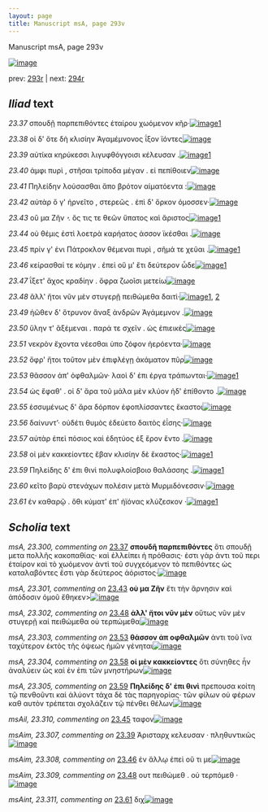 ```yaml
---
layout: page
title: Manuscript msA, page 293v
---
```


Manuscript msA, page 293v

[![image](http://www.homermultitext.org/iipsrv?OBJ=IIP,1.0&FIF=/project/homer/pyramidal/deepzoom/hmt/vaimg/2017a/VA293VN_0795.tif&WID=100&CVT=JPEG)](http://www.homermultitext.org/ict2/?urn=urn:cite2:hmt:vaimg.2017a:VA293VN_0795)

prev:  [293r](../293r/) | next:  [294r](../294r/)

## *Iliad* text

*23.37* <a id="23.37"/> σπουδῇ παρπεπιθόντες ἑταίρου χωόμενον κῆρ·[![image](http://www.homermultitext.org/iipsrv?OBJ=IIP,1.0&FIF=/project/homer/pyramidal/deepzoom/hmt/vaimg/2017a/VA293VN_0795.tif&RGN=0.494,0.2462,0.413,0.0255&WID=1000&CVT=JPEG)](http://www.homermultitext.org/ict2/?urn=urn:cite2:hmt:vaimg.2017a:VA293VN_0795@0.494,0.2462,0.413,0.0255)[1](#msA_23.300)

*23.38* <a id="23.38"/> οἱ δ' ὅτε δὴ κλισίην Ἀγαμέμνονος ΐξον ϊόντες[![image](http://www.homermultitext.org/iipsrv?OBJ=IIP,1.0&FIF=/project/homer/pyramidal/deepzoom/hmt/vaimg/2017a/VA293VN_0795.tif&RGN=0.492,0.2688,0.412,0.0255&WID=1000&CVT=JPEG)](http://www.homermultitext.org/ict2/?urn=urn:cite2:hmt:vaimg.2017a:VA293VN_0795@0.492,0.2688,0.412,0.0255)

*23.39* <a id="23.39"/> αὐτίκα κηρύκεσσι λιγυφθόγγοισι κέλευσαν .[![image](http://www.homermultitext.org/iipsrv?OBJ=IIP,1.0&FIF=/project/homer/pyramidal/deepzoom/hmt/vaimg/2017a/VA293VN_0795.tif&RGN=0.491,0.292,0.385,0.0218&WID=1000&CVT=JPEG)](http://www.homermultitext.org/ict2/?urn=urn:cite2:hmt:vaimg.2017a:VA293VN_0795@0.491,0.292,0.385,0.0218)[1](#msAim_23.307)

*23.40* <a id="23.40"/> ἀμφι πυρὶ , στῆσαι τρίποδα μέγαν . εἰ πεπίθοιεν[![image](http://www.homermultitext.org/iipsrv?OBJ=IIP,1.0&FIF=/project/homer/pyramidal/deepzoom/hmt/vaimg/2017a/VA293VN_0795.tif&RGN=0.489,0.3116,0.409,0.0248&WID=1000&CVT=JPEG)](http://www.homermultitext.org/ict2/?urn=urn:cite2:hmt:vaimg.2017a:VA293VN_0795@0.489,0.3116,0.409,0.0248)

*23.41* <a id="23.41"/> Πηλείδην λούσασθαι ἄπο βρότον αἱματόεντα :[![image](http://www.homermultitext.org/iipsrv?OBJ=IIP,1.0&FIF=/project/homer/pyramidal/deepzoom/hmt/vaimg/2017a/VA293VN_0795.tif&RGN=0.485,0.3296,0.421,0.0203&WID=1000&CVT=JPEG)](http://www.homermultitext.org/ict2/?urn=urn:cite2:hmt:vaimg.2017a:VA293VN_0795@0.485,0.3296,0.421,0.0203)

*23.42* <a id="23.42"/> αὐτὰρ ὅ γ' ἠρνεῖτο , στερεῶς . ἐπὶ δ' ὄρκον όμοσσεν·[![image](http://www.homermultitext.org/iipsrv?OBJ=IIP,1.0&FIF=/project/homer/pyramidal/deepzoom/hmt/vaimg/2017a/VA293VN_0795.tif&RGN=0.486,0.3468,0.433,0.0225&WID=1000&CVT=JPEG)](http://www.homermultitext.org/ict2/?urn=urn:cite2:hmt:vaimg.2017a:VA293VN_0795@0.486,0.3468,0.433,0.0225)

*23.43* <a id="23.43"/> οὒ μα Ζῆν ̓ . ὅς τις τε θεῶν ὕπατος καὶ ἄριστος[![image](http://www.homermultitext.org/iipsrv?OBJ=IIP,1.0&FIF=/project/homer/pyramidal/deepzoom/hmt/vaimg/2017a/VA293VN_0795.tif&RGN=0.494,0.3664,0.388,0.0255&WID=1000&CVT=JPEG)](http://www.homermultitext.org/ict2/?urn=urn:cite2:hmt:vaimg.2017a:VA293VN_0795@0.494,0.3664,0.388,0.0255)[1](#msA_23.301)

*23.44* <a id="23.44"/> οὐ θέμις ἐστὶ λοετρὰ καρήατος άσσον ϊκέσθαι .[![image](http://www.homermultitext.org/iipsrv?OBJ=IIP,1.0&FIF=/project/homer/pyramidal/deepzoom/hmt/vaimg/2017a/VA293VN_0795.tif&RGN=0.491,0.3851,0.397,0.0263&WID=1000&CVT=JPEG)](http://www.homermultitext.org/ict2/?urn=urn:cite2:hmt:vaimg.2017a:VA293VN_0795@0.491,0.3851,0.397,0.0263)

*23.45* <a id="23.45"/> πρίν γ' ἐνι Πάτροκλον θέμεναι πυρὶ , σῆμά τε χεῦαι .[![image](http://www.homermultitext.org/iipsrv?OBJ=IIP,1.0&FIF=/project/homer/pyramidal/deepzoom/hmt/vaimg/2017a/VA293VN_0795.tif&RGN=0.492,0.4039,0.426,0.027&WID=1000&CVT=JPEG)](http://www.homermultitext.org/ict2/?urn=urn:cite2:hmt:vaimg.2017a:VA293VN_0795@0.492,0.4039,0.426,0.027)[1](#msAil_23.310)

*23.46* <a id="23.46"/> κείρασθαί τε κόμην . ἐπεὶ οὔ μ' ἔτι δεύτερον ὧδε[![image](http://www.homermultitext.org/iipsrv?OBJ=IIP,1.0&FIF=/project/homer/pyramidal/deepzoom/hmt/vaimg/2017a/VA293VN_0795.tif&RGN=0.495,0.4219,0.402,0.0293&WID=1000&CVT=JPEG)](http://www.homermultitext.org/ict2/?urn=urn:cite2:hmt:vaimg.2017a:VA293VN_0795@0.495,0.4219,0.402,0.0293)[1](#msAim_23.308)

*23.47* <a id="23.47"/> ΐξετ' ἄχος κραδίην . ὄφρα ζωοῖσι μετείω[![image](http://www.homermultitext.org/iipsrv?OBJ=IIP,1.0&FIF=/project/homer/pyramidal/deepzoom/hmt/vaimg/2017a/VA293VN_0795.tif&RGN=0.5,0.4422,0.376,0.0293&WID=1000&CVT=JPEG)](http://www.homermultitext.org/ict2/?urn=urn:cite2:hmt:vaimg.2017a:VA293VN_0795@0.5,0.4422,0.376,0.0293)

*23.48* <a id="23.48"/> ἂλλ' ἤτοι νῦν μὲν στυγερῇ πειθώμεθα δαιτὶ·[![image](http://www.homermultitext.org/iipsrv?OBJ=IIP,1.0&FIF=/project/homer/pyramidal/deepzoom/hmt/vaimg/2017a/VA293VN_0795.tif&RGN=0.497,0.4587,0.404,0.0323&WID=1000&CVT=JPEG)](http://www.homermultitext.org/ict2/?urn=urn:cite2:hmt:vaimg.2017a:VA293VN_0795@0.497,0.4587,0.404,0.0323)[1](#msA_23.302), [2](#msAim_23.309)

*23.49* <a id="23.49"/> ἠῶθεν δ' ὄτρυνον ἄναξ ἀνδρῶν Ἀγάμεμνον .[![image](http://www.homermultitext.org/iipsrv?OBJ=IIP,1.0&FIF=/project/homer/pyramidal/deepzoom/hmt/vaimg/2017a/VA293VN_0795.tif&RGN=0.498,0.479,0.388,0.0308&WID=1000&CVT=JPEG)](http://www.homermultitext.org/ict2/?urn=urn:cite2:hmt:vaimg.2017a:VA293VN_0795@0.498,0.479,0.388,0.0308)

*23.50* <a id="23.50"/> ὕλην τ' ἂξέμεναι . παρά τε σχεῖν . ὡς ἐπιεικὲς[![image](http://www.homermultitext.org/iipsrv?OBJ=IIP,1.0&FIF=/project/homer/pyramidal/deepzoom/hmt/vaimg/2017a/VA293VN_0795.tif&RGN=0.497,0.497,0.409,0.0293&WID=1000&CVT=JPEG)](http://www.homermultitext.org/ict2/?urn=urn:cite2:hmt:vaimg.2017a:VA293VN_0795@0.497,0.497,0.409,0.0293)

*23.51* <a id="23.51"/> νεκρὸν ἔχοντα νέεσθαι ὑπο ζόφον ἠερόεντα·[![image](http://www.homermultitext.org/iipsrv?OBJ=IIP,1.0&FIF=/project/homer/pyramidal/deepzoom/hmt/vaimg/2017a/VA293VN_0795.tif&RGN=0.496,0.5165,0.407,0.0285&WID=1000&CVT=JPEG)](http://www.homermultitext.org/ict2/?urn=urn:cite2:hmt:vaimg.2017a:VA293VN_0795@0.496,0.5165,0.407,0.0285)

*23.52* <a id="23.52"/> ὄφρ' ἤτοι τοῦτον μὲν ἐπιφλέγῃ ἀκάματον πῦρ[![image](http://www.homermultitext.org/iipsrv?OBJ=IIP,1.0&FIF=/project/homer/pyramidal/deepzoom/hmt/vaimg/2017a/VA293VN_0795.tif&RGN=0.496,0.536,0.424,0.0285&WID=1000&CVT=JPEG)](http://www.homermultitext.org/ict2/?urn=urn:cite2:hmt:vaimg.2017a:VA293VN_0795@0.496,0.536,0.424,0.0285)

*23.53* <a id="23.53"/> θᾶσσον ἀπ' ὀφθαλμῶν· λαοὶ δ' ἐπι έργα τράπωνται·[![image](http://www.homermultitext.org/iipsrv?OBJ=IIP,1.0&FIF=/project/homer/pyramidal/deepzoom/hmt/vaimg/2017a/VA293VN_0795.tif&RGN=0.496,0.5541,0.431,0.0263&WID=1000&CVT=JPEG)](http://www.homermultitext.org/ict2/?urn=urn:cite2:hmt:vaimg.2017a:VA293VN_0795@0.496,0.5541,0.431,0.0263)[1](#msA_23.303)

*23.54* <a id="23.54"/> ὡς ἔφαθ' . οἱ δ' ἄρα τοῦ μάλα μὲν κλύον ἠδ' ἐπίθοντο .[![image](http://www.homermultitext.org/iipsrv?OBJ=IIP,1.0&FIF=/project/homer/pyramidal/deepzoom/hmt/vaimg/2017a/VA293VN_0795.tif&RGN=0.499,0.5706,0.432,0.0263&WID=1000&CVT=JPEG)](http://www.homermultitext.org/ict2/?urn=urn:cite2:hmt:vaimg.2017a:VA293VN_0795@0.499,0.5706,0.432,0.0263)

*23.55* <a id="23.55"/> ἐσσυμένως δ' ἄρα δόρπον ἐφοπλίσσαντες ἕκαστοι[![image](http://www.homermultitext.org/iipsrv?OBJ=IIP,1.0&FIF=/project/homer/pyramidal/deepzoom/hmt/vaimg/2017a/VA293VN_0795.tif&RGN=0.495,0.5901,0.415,0.027&WID=1000&CVT=JPEG)](http://www.homermultitext.org/ict2/?urn=urn:cite2:hmt:vaimg.2017a:VA293VN_0795@0.495,0.5901,0.415,0.027)

*23.56* <a id="23.56"/> δαίνυντ’· οὐδέτι θυμὸς ἐδεύετο δαιτὸς ἐΐσης·[![image](http://www.homermultitext.org/iipsrv?OBJ=IIP,1.0&FIF=/project/homer/pyramidal/deepzoom/hmt/vaimg/2017a/VA293VN_0795.tif&RGN=0.49,0.6089,0.412,0.0263&WID=1000&CVT=JPEG)](http://www.homermultitext.org/ict2/?urn=urn:cite2:hmt:vaimg.2017a:VA293VN_0795@0.49,0.6089,0.412,0.0263)

*23.57* <a id="23.57"/> αὐτὰρ ἐπεὶ πόσιος καὶ ἐδητύος ἐξ ἔρον ἕντο .[![image](http://www.homermultitext.org/iipsrv?OBJ=IIP,1.0&FIF=/project/homer/pyramidal/deepzoom/hmt/vaimg/2017a/VA293VN_0795.tif&RGN=0.499,0.6284,0.397,0.03&WID=1000&CVT=JPEG)](http://www.homermultitext.org/ict2/?urn=urn:cite2:hmt:vaimg.2017a:VA293VN_0795@0.499,0.6284,0.397,0.03)

*23.58* <a id="23.58"/> οἱ μὲν κακκείοντες ἔβαν κλισίην δὲ ἕκαστος·[![image](http://www.homermultitext.org/iipsrv?OBJ=IIP,1.0&FIF=/project/homer/pyramidal/deepzoom/hmt/vaimg/2017a/VA293VN_0795.tif&RGN=0.498,0.6486,0.417,0.0293&WID=1000&CVT=JPEG)](http://www.homermultitext.org/ict2/?urn=urn:cite2:hmt:vaimg.2017a:VA293VN_0795@0.498,0.6486,0.417,0.0293)[1](#msA_23.304)

*23.59* <a id="23.59"/> Πηλείδης δ' ἐπι θινὶ πολυφλοίσβοιο θαλάσσης .[![image](http://www.homermultitext.org/iipsrv?OBJ=IIP,1.0&FIF=/project/homer/pyramidal/deepzoom/hmt/vaimg/2017a/VA293VN_0795.tif&RGN=0.5,0.6682,0.417,0.0263&WID=1000&CVT=JPEG)](http://www.homermultitext.org/ict2/?urn=urn:cite2:hmt:vaimg.2017a:VA293VN_0795@0.5,0.6682,0.417,0.0263)[1](#msA_23.305)

*23.60* <a id="23.60"/> κεῖτο βαρὺ στενάχων πολέσιν μετὰ Μυρμιδόνεσσιν·[![image](http://www.homermultitext.org/iipsrv?OBJ=IIP,1.0&FIF=/project/homer/pyramidal/deepzoom/hmt/vaimg/2017a/VA293VN_0795.tif&RGN=0.5,0.6847,0.431,0.0278&WID=1000&CVT=JPEG)](http://www.homermultitext.org/ict2/?urn=urn:cite2:hmt:vaimg.2017a:VA293VN_0795@0.5,0.6847,0.431,0.0278)

*23.61* <a id="23.61"/> ἐν καθαρῷ . ὅθι κύματ' ἐπ' ἠϊόνας κλύζεσκον ·[![image](http://www.homermultitext.org/iipsrv?OBJ=IIP,1.0&FIF=/project/homer/pyramidal/deepzoom/hmt/vaimg/2017a/VA293VN_0795.tif&RGN=0.497,0.702,0.431,0.033&WID=1000&CVT=JPEG)](http://www.homermultitext.org/ict2/?urn=urn:cite2:hmt:vaimg.2017a:VA293VN_0795@0.497,0.702,0.431,0.033)[1](#msAint_23.311)

## *Scholia* text

*msA, 23.300, commenting on* [23.37](#23.37)  <a id="msA_23.300"/> **σπουδῆ παρπεπιθόντες** ὅτι σπουδῇ μετα πολλῆς κακοπαθίας· καὶ ἐλλείπει ἡ πρόθασις· ἐστι γὰρ ἀντι τοῦ περι ἑταίρον καὶ τὸ χωόμενον ὰντὶ τοῦ συγχεόμενον τὸ πεπιθόντες ὡς καταλαβόντες ἔστι γὰρ δεύτερος ἀόριστος·[![image](http://www.homermultitext.org/iipsrv?OBJ=IIP,1.0&FIF=/project/homer/pyramidal/deepzoom/hmt/vaimg/2017a/VA293VN_0795.tif&RGN=0.236,0.1321,0.692,0.042&WID=1000&CVT=JPEG)](http://www.homermultitext.org/ict2/?urn=urn:cite2:hmt:vaimg.2017a:VA293VN_0795@0.236,0.1321,0.692,0.042)

*msA, 23.301, commenting on* [23.43](#23.43)  <a id="msA_23.301"/> **οὐ μα Ζῆν** ἔτι τὴν ἄρνησιν καὶ ἀπόδοσιν ὁμοῦ ἔθηκεν>[![image](http://www.homermultitext.org/iipsrv?OBJ=IIP,1.0&FIF=/project/homer/pyramidal/deepzoom/hmt/vaimg/2017a/VA293VN_0795.tif&RGN=0.243,0.1652,0.337,0.0188&WID=1000&CVT=JPEG)](http://www.homermultitext.org/ict2/?urn=urn:cite2:hmt:vaimg.2017a:VA293VN_0795@0.243,0.1652,0.337,0.0188)

*msA, 23.302, commenting on* [23.48](#23.48)  <a id="msA_23.302"/> **ἀλλ' ἤτοι νῦν μὲν** οὕτως νῦν μὲν στυγερῇ καὶ πειθώμεθα οὐ τερπώμεθα[![image](http://www.homermultitext.org/iipsrv?OBJ=IIP,1.0&FIF=/project/homer/pyramidal/deepzoom/hmt/vaimg/2017a/VA293VN_0795.tif&RGN=0.235,0.4625,0.207,0.045&WID=1000&CVT=JPEG)](http://www.homermultitext.org/ict2/?urn=urn:cite2:hmt:vaimg.2017a:VA293VN_0795@0.235,0.4625,0.207,0.045)

*msA, 23.303, commenting on* [23.53](#23.53)  <a id="msA_23.303"/> **θάσσον ἀπ οφθαλμῶν** ἀντι τοῦ ἵνα ταχύτερον ἐκτὸς τῆς όψεως ἡμῶν γένηται[![image](http://www.homermultitext.org/iipsrv?OBJ=IIP,1.0&FIF=/project/homer/pyramidal/deepzoom/hmt/vaimg/2017a/VA293VN_0795.tif&RGN=0.236,0.4985,0.226,0.0443&WID=1000&CVT=JPEG)](http://www.homermultitext.org/ict2/?urn=urn:cite2:hmt:vaimg.2017a:VA293VN_0795@0.236,0.4985,0.226,0.0443)

*msA, 23.304, commenting on* [23.58](#23.58)  <a id="msA_23.304"/> **οἱ μὲν κακκείοντες** ὅτι σύνηθες ἦν ἀναλύειν ὡς καὶ ἐν ἐπι τῶν μνηστήρων[![image](http://www.homermultitext.org/iipsrv?OBJ=IIP,1.0&FIF=/project/homer/pyramidal/deepzoom/hmt/vaimg/2017a/VA293VN_0795.tif&RGN=0.234,0.5338,0.228,0.042&WID=1000&CVT=JPEG)](http://www.homermultitext.org/ict2/?urn=urn:cite2:hmt:vaimg.2017a:VA293VN_0795@0.234,0.5338,0.228,0.042)

*msA, 23.305, commenting on* [23.59](#23.59)  <a id="msA_23.305"/> **Πηλείδης δ' ἐπι θινὶ** πρεπουσα κοίτη τῷ πενθοῦντι καὶ ἀλύοντ τάχα δὲ τὰς παρηγορίας· τῶν φίλων οὐ φέρων καθ αυτὸν τρέπεται σχολάζειν τῷ πένθει θέλων[![image](http://www.homermultitext.org/iipsrv?OBJ=IIP,1.0&FIF=/project/homer/pyramidal/deepzoom/hmt/vaimg/2017a/VA293VN_0795.tif&RGN=0.24,0.5668,0.228,0.0743&WID=1000&CVT=JPEG)](http://www.homermultitext.org/ict2/?urn=urn:cite2:hmt:vaimg.2017a:VA293VN_0795@0.24,0.5668,0.228,0.0743)

*msAil, 23.310, commenting on* [23.45](#23.45)  <a id="msAil_23.310"/> ταφον[![image](http://www.homermultitext.org/iipsrv?OBJ=IIP,1.0&FIF=/project/homer/pyramidal/deepzoom/hmt/vaimg/2017a/VA293VN_0795.tif&RGN=0.829,0.4002,0.037,0.012&WID=1000&CVT=JPEG)](http://www.homermultitext.org/ict2/?urn=urn:cite2:hmt:vaimg.2017a:VA293VN_0795@0.829,0.4002,0.037,0.012)

*msAim, 23.307, commenting on* [23.39](#23.39)  <a id="msAim_23.307"/> Ἀρισταρχ κελευσαν · πληθυντικῶς[![image](http://www.homermultitext.org/iipsrv?OBJ=IIP,1.0&FIF=/project/homer/pyramidal/deepzoom/hmt/vaimg/2017a/VA293VN_0795.tif&RGN=0.435,0.289,0.059,0.0691&WID=1000&CVT=JPEG)](http://www.homermultitext.org/ict2/?urn=urn:cite2:hmt:vaimg.2017a:VA293VN_0795@0.435,0.289,0.059,0.0691)

*msAim, 23.308, commenting on* [23.46](#23.46)  <a id="msAim_23.308"/> ἐν ἄλλῳ ἐπεὶ οὔ τι με[![image](http://www.homermultitext.org/iipsrv?OBJ=IIP,1.0&FIF=/project/homer/pyramidal/deepzoom/hmt/vaimg/2017a/VA293VN_0795.tif&RGN=0.441,0.4242,0.061,0.036&WID=1000&CVT=JPEG)](http://www.homermultitext.org/ict2/?urn=urn:cite2:hmt:vaimg.2017a:VA293VN_0795@0.441,0.4242,0.061,0.036)

*msAim, 23.309, commenting on* [23.48](#23.48)  <a id="msAim_23.309"/> ουτ πειθώμεθ . οὐ τερπόμεθ ·[![image](http://www.homermultitext.org/iipsrv?OBJ=IIP,1.0&FIF=/project/homer/pyramidal/deepzoom/hmt/vaimg/2017a/VA293VN_0795.tif&RGN=0.438,0.461,0.065,0.048&WID=1000&CVT=JPEG)](http://www.homermultitext.org/ict2/?urn=urn:cite2:hmt:vaimg.2017a:VA293VN_0795@0.438,0.461,0.065,0.048)

*msAint, 23.311, commenting on* [23.61](#23.61)  <a id="msAint_23.311"/> διχ[![image](http://www.homermultitext.org/iipsrv?OBJ=IIP,1.0&FIF=/project/homer/pyramidal/deepzoom/hmt/vaimg/2017a/VA293VN_0795.tif&RGN=0.91,0.7027,0.02,0.0203&WID=1000&CVT=JPEG)](http://www.homermultitext.org/ict2/?urn=urn:cite2:hmt:vaimg.2017a:VA293VN_0795@0.91,0.7027,0.02,0.0203)